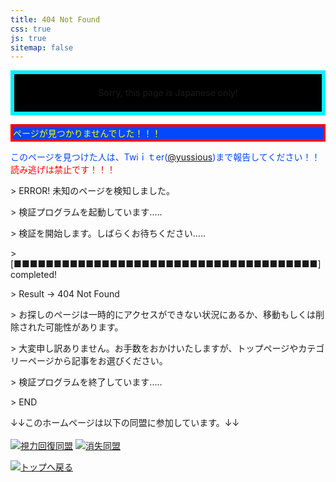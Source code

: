 ```yaml
---
title: 404 Not Found
css: true
js: true
sitemap: false
---
```


<p style="line-height: 60px;text-align:center;border: 6px solid #00efff;background:#000;animation: rainbow 3s ease-out -3s infinite alternate;">
  <span style="animation-delay:.5s">Sorry, this page is Japanese only!</span>
</p>

<p class="marquee-anim" style="border: 4px solid #ff0000;background-color: #0348fb;color: #ffff00;">
  <span>ページが見つかりませんでした！！！</span>
</p>

<p style="color:#0348fb">このページを見つけた人は、Twiｉｔer(<a href="https://twitter.com/yussious">@yussious</a>)まで報告してください！！<span class="shake" style="color: red">読み逃げは禁止です！！！</span></p>

<div id="console-wrapper">
    <div id="console">
        <p>> ERROR! 未知のページを検知しました。</p>
        <p>> 検証プログラムを起動しています.....</p>
        <p>> 検証を開始します。しばらくお待ちください.....</p>
        <p>> [■■■■■■■■■■■■■■■■■■■■■■■■■■■■■■■■■■■■■■] completed!</p>
        <p>> Result -> 404 Not Found</p>
        <p>> お探しのページは一時的にアクセスができない状況にあるか、移動もしくは削除された可能性があります。</p>
        <p>> 大変申し訳ありません。お手数をおかけいたしますが、トップページやカテゴリーページから記事をお選びください。</p>
        <p>> 検証プログラムを終了しています.....</p>
        <p>> END</p>
    </div>
</div>

<p>
↓↓このホームページは以下の同盟に参加しています。↓↓
<br><br>
<a href="http://m-pe.tv/u/page.php?uid=16811&id=1&guid=on"><img src="/404/shiryoku.jpg" alt="視力回復同盟"></a>
<a href="http://web.archive.org/web/20110728135322/http://trick.kill.jp/union/kie.htm"><img src="/404/kie.gif" alt="消失同盟"></a>
</p>
<a href="/"><img src="/404/top.gif" alt="トップへ戻る"></a>

